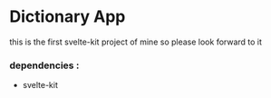 # Dictionary App 
this is the first svelte-kit project of mine so please look forward to it 
### dependencies :
- svelte-kit